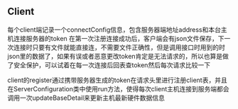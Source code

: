 ## Client

每个client端记录一个connectConfig信息，包含服务器端地址address和本台主机连接服务器的token
	在第一次注册连接成功后，客户端会有json文件保存，下一次连接时只要有文件就能直接连，不需要文件正确性，但是调用接口时用到的时json里的数据了，如果有误或者恶意更改token肯定是无法请求的，所以也算是做了安全保护，可以试着在每一次连接后回表查token然后每次请求比较一下

client的register通过携带服务器生成的token在请求头里进行注册client表，并且在ServerConfiguration类中使用run方法，使得每次client主机连接到服务端都会调用一次updateBaseDetail来更新主机最新硬件数据信息